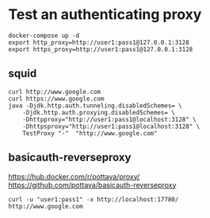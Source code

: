 # Test an authenticating proxy

```
docker-compose up -d
export http_proxy=http://user1:pass1@127.0.0.1:3128
export https_proxy=http://user1:pass1@127.0.0.1:3128
```

## squid
```
curl http://www.google.com
curl https://www.google.com
java -Djdk.http.auth.tunneling.disabledSchemes= \
	-Djdk.http.auth.proxying.disabledSchemes= \
	-Dhttpproxy="http://user1:pass1@localhost:3128" \
	-Dhttpsproxy="http://user1:pass1@localhost:3128" \
	TestProxy "-"  "http://www.google.com"
```

## basicauth-reverseproxy
https://hub.docker.com/r/pottava/proxy/
https://github.com/pottava/basicauth-reverseproxy

```
curl -u "user1:pass1" -x http://localhost:17780/  http://www.google.com
```

